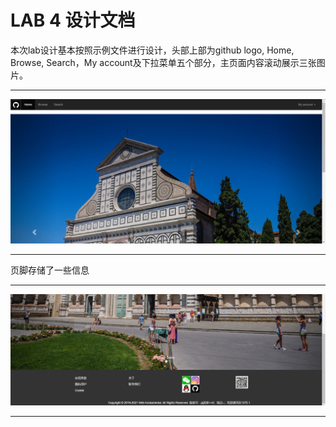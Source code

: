 LAB 4 设计文档
==========
本次lab设计基本按照示例文件进行设计，头部上部为github logo, Home, Browse, Search，My account及下拉菜单五个部分，主页面内容滚动展示三张图片。

-------------------
![markdown](lab4/images/screenshot1.png "ss1")

-------------------

页脚存储了一些信息

-------------------
![markdown](lab4/images/screenshot2.png "ss1")


-----------------
